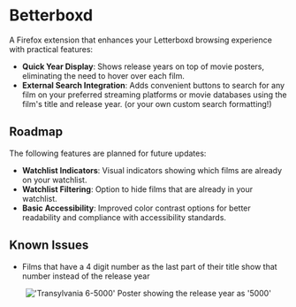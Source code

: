 # Betterboxd
A Firefox extension that enhances your Letterboxd browsing experience with practical features:

- **Quick Year Display**: Shows release years on top of movie posters, eliminating the need to hover over each film.
- **External Search Integration**: Adds convenient buttons to search for any film on your preferred streaming platforms or movie databases using the film's title and release year. (or your own custom search formatting!)

## Roadmap
The following features are planned for future updates:

- **Watchlist Indicators**: Visual indicators showing which films are already on your watchlist.
- **Watchlist Filtering**: Option to hide films that are already in your watchlist.
- **Basic Accessibility**: Improved color contrast options for better readability and compliance with accessibility standards.
  
## Known Issues
- Films that have a 4 digit number as the last part of their title show that number instead of the release year

<p align="center">
  <img src="https://github.com/user-attachments/assets/4d0821bf-089b-417b-b866-bce28826cc7b" alt="'Transylvania 6-5000' Poster showing the release year as '5000'">
</p>
